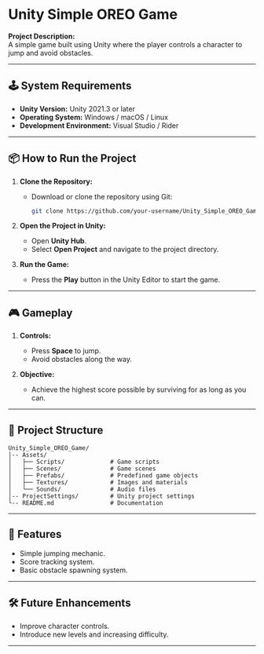 # Unity Simple OREO Game

**Project Description:**  
A simple game built using Unity where the player controls a character to jump and avoid obstacles.  

---

## 🕹 **System Requirements**  

- **Unity Version:** Unity 2021.3 or later  
- **Operating System:** Windows / macOS / Linux  
- **Development Environment:** Visual Studio / Rider  

---

## 📦 **How to Run the Project**  

1. **Clone the Repository:**  
   - Download or clone the repository using Git:  
     ```bash
     git clone https://github.com/your-username/Unity_Simple_OREO_Game.git
     ```

2. **Open the Project in Unity:**  
   - Open **Unity Hub**.  
   - Select **Open Project** and navigate to the project directory.

3. **Run the Game:**  
   - Press the **Play** button in the Unity Editor to start the game.

---

## 🎮 **Gameplay**  

1. **Controls:**  
   - Press **Space** to jump.  
   - Avoid obstacles along the way.

2. **Objective:**  
   - Achieve the highest score possible by surviving for as long as you can.

---

## 📂 **Project Structure**  

```
Unity_Simple_OREO_Game/
│-- Assets/
│   ├── Scripts/             # Game scripts
│   ├── Scenes/              # Game scenes
│   ├── Prefabs/             # Predefined game objects
│   ├── Textures/            # Images and materials
│   └── Sounds/              # Audio files
│-- ProjectSettings/         # Unity project settings
└-- README.md                # Documentation
```

---

## 🚀 **Features**  

- Simple jumping mechanic.  
- Score tracking system.  
- Basic obstacle spawning system.  

---

## 🛠 **Future Enhancements**  
 
- Improve character controls.  
- Introduce new levels and increasing difficulty.  

---
